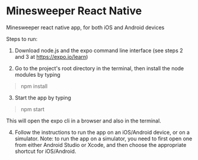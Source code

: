 # Minesweeper React Native

Minesweeper react native app, for both iOS and Android devices

Steps to run:

1. Download node.js and the expo command line interface (see steps 2 and 3 at https://expo.io/learn)

2. Go to the project's root directory in the terminal, then install the node modules by typing

> npm install

3. Start the app by typing 

> npm start

This will open the expo cli in a browser and also in the terminal. 

4. Follow the instructions to run the app on an iOS/Android device, or on a simulator.
Note: to run the app on a simulator, you need to first open one from either Android Studio or Xcode, and then choose the appropriate shortcut for iOS/Android.
